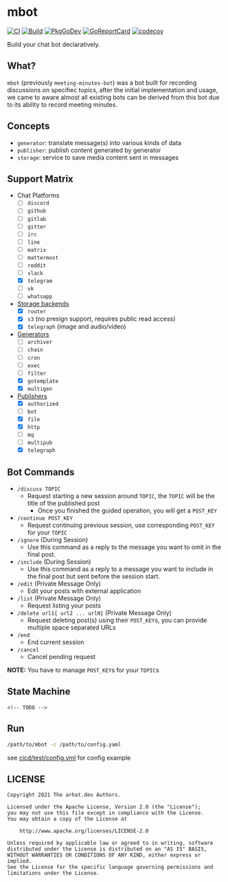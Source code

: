 # mbot

[![CI](https://github.com/arhat-dev/mbot/workflows/CI/badge.svg)](https://github.com/arhat-dev/mbot/actions?query=workflow%3ACI)
[![Build](https://github.com/arhat-dev/mbot/workflows/Build/badge.svg)](https://github.com/arhat-dev/mbot/actions?query=workflow%3ABuild)
[![PkgGoDev](https://pkg.go.dev/badge/arhat.dev/mbot)](https://pkg.go.dev/arhat.dev/mbot)
[![GoReportCard](https://goreportcard.com/badge/arhat.dev/mbot)](https://goreportcard.com/report/arhat.dev/mbot)
[![codecov](https://codecov.io/gh/arhat-dev/mbot/branch/master/graph/badge.svg)](https://codecov.io/gh/arhat-dev/mbot)

Build your chat bot declaratively.

## What?

`mbot` (previously `meeting-minutes-bot`) was a bot built for recording discussions on specifiec topics, after the initial implementation and usage, we came to aware almost all existing bots can be derived from this bot due to its ability to record meeting minutes.

## Concepts

- `generator`: translate message(s) into various kinds of data
- `publisher`: publish content generated by generator
- `storage`: service to save media content sent in messages

## Support Matrix

- Chat Platforms
  - [ ] `discord`
  - [ ] `github`
  - [ ] `gitlab`
  - [ ] `gitter`
  - [ ] `irc`
  - [ ] `line`
  - [ ] `matrix`
  - [ ] `mattermost`
  - [ ] `reddit`
  - [ ] `slack`
  - [x] `telegram`
  - [ ] `vk`
  - [ ] `whatsapp`

- [Storage backends](./docs/storage/README.md)
  - [x] `router`
  - [x] `s3` (no presign support, requires public read access)
  - [x] `telegraph` (image and audio/video)

- [Generators](./docs/generator/README.md)
  - [ ] `archiver`
  - [ ] `chain`
  - [ ] `cron`
  - [ ] `exec`
  - [ ] `filter`
  - [x] `gotemplate`
  - [x] `multigen`

- [Publishers](./docs/publisher/README.md)
  - [x] `authorized`
  - [ ] `bot`
  - [x] `file`
  - [x] `http`
  - [ ] `mq`
  - [ ] `multipub`
  - [x] `telegraph`

## Bot Commands

- `/discuss TOPIC`
  - Request starting a new session around `TOPIC`, the `TOPIC` will be the title of the published post
    - Once you finished the guided operation, you will get a `POST_KEY`
- `/continue POST_KEY`
  - Request continuing previous session, use corresponding `POST_KEY` for your `TOPIC`
- `/ignore` (During Session)
  - Use this command as a reply to the message you want to omit in the final post.
- `/include` (During Session)
  - Use this command as a reply to a message you want to include in the final post but sent before the session start.
- `/edit` (Private Message Only)
  - Edit your posts with external application
- `/list` (Private Message Only)
  - Request listing your posts
- `/delete url1{ url2 ... urlN}` (Private Message Only)
  - Request deleting post(s) using their `POST_KEY`s, you can provide multiple space separated URLs
- `/end`
  - End current session
- `/cancel`
  - Cancel pending request

__NOTE:__ You have to manage `POST_KEY`s for your `TOPIC`s

## State Machine

```mermaid
<!-- TODO -->
```

## Run

```bash
/path/to/mbot -c /path/to/config.yaml
```

see [cicd/test/config.yml](./cicd/test/config.yml) for config example

## LICENSE

```text
Copyright 2021 The arhat.dev Authors.

Licensed under the Apache License, Version 2.0 (the "License");
you may not use this file except in compliance with the License.
You may obtain a copy of the License at

    http://www.apache.org/licenses/LICENSE-2.0

Unless required by applicable law or agreed to in writing, software
distributed under the License is distributed on an "AS IS" BASIS,
WITHOUT WARRANTIES OR CONDITIONS OF ANY KIND, either express or implied.
See the License for the specific language governing permissions and
limitations under the License.
```
